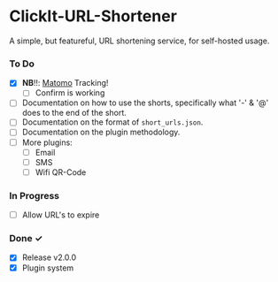 # ClickIt-URL-Shortener

A simple, but featureful, URL shortening service, for self-hosted usage.

### To Do

- [x] **NB**:bangbang:: [Matomo](#matomo) Tracking!
  - [ ] Confirm is working
- [ ] Documentation on how to use the shorts, specifically what '-' & '@' does to the end of the short.
- [ ] Documentation on the format of `short_urls.json`.
- [ ] Documentation on the plugin methodology.
- [ ] More plugins:
  - [ ] Email
  - [ ] SMS
  - [ ] Wifi QR-Code

### In Progress

- [ ] Allow URL's to expire

### Done &#x2713;

- [x] Release v2.0.0
- [x] Plugin system
